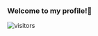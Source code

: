 ### Welcome to my profile!👋


![visitors](https://visitor-badge.glitch.me/badge?page_id=Jarl-Bjoern&left_color=green&right_color=red)
<!--

Here are some ideas to get you started:

- 🔭 I’m currently working on ...
- 🌱 I’m currently learning ...
- 👯 I’m looking to collaborate on ...
- 🤔 I’m looking for help with ...
- 💬 Ask me about ...
- 📫 How to reach me: ...
- 😄 Pronouns: ...
- ⚡ Fun fact: ...
-->
